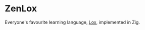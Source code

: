 # ZenLox

Everyone's favourite learning language, [Lox](https://craftinginterpreters.com/the-lox-language.html), implemented in Zig.
